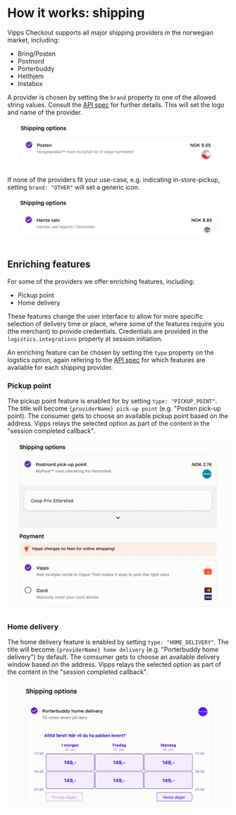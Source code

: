 <!-- START_METADATA
---
title: How it works: shipping
sidebar_position: 11
---
END_METADATA -->

# How it works: shipping
Vipps Checkout supports all major shipping providers in the norwegian market, including:
- Bring/Posten
- Postnord
- Porterbuddy
- Helthjem
- Instabox

A provider is chosen by setting the `brand` property to one of the allowed string values. Consult the [API spec](https://vippsas.github.io/vipps-developer-docs/api/checkout#tag/Session/paths/~1session/post) for further details. This will set the logo and name of the provider.

![Shipping provider logo example](resources/shipping_logo-example.png)

If none of the providers fit your use-case, e.g. indicating in-store-pickup, setting `brand: "OTHER"` will set a generic icon.

![Shipping provicer default logo](resources/shipping_logo-default.png)

## Enriching features
For some of the providers we offer enriching features, including:
- Pickup point
- Home delivery

These features change the user interface to allow for more specific selection of delivery time or place, where some of the features require you (the merchant) to provide credentials. Credentials are provided in the `logistics.integrations` property at session initiation.

An enriching feature can be chosen by setting the `type` property on the logstics option, again refering to the [API spec](https://vippsas.github.io/vipps-developer-docs/api/checkout#tag/Session/paths/~1session/post) for which features are available for each shipping provider.

### Pickup point

The pickup point feature is enabled for by setting `type: "PICKUP_POINT"`. The title will become `{providerName} pick-up point` (e.g. "Posten pick-up point). The consumer gets to choose an available pickup point based on the address. Vipps relays the selected option as part of the content in the "session completed callback".

![Pickup point animation](resources/shipping_pickup-point.gif)

### Home delivery

The home delivery feature is enabled by setting `type: "HOME_DELIVERY"`. The title will become `{providerName} home delivery` (e.g. "Porterbuddy home delivery") by default. The comsumer gets to choose an available delivery window based on the address. Vipps relays the selected option as part of the content in the "session completed callback".

![Home delivery animation](resources/shipping_home-delivery.gif)
